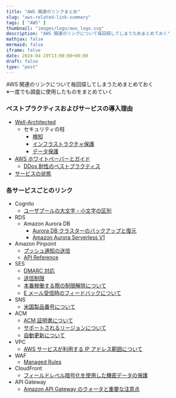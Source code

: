 ```yaml
---
title: "AWS 関連のリンクまとめ"
slug: "aws-related-link-summary"
tags: [ "AWS" ]
thumbnail: "images/logo/aws_logo.svg"
description: "AWS 関連のリンクについて毎回探してしまうためまとめておく"
mathjax: false
mermaid: false
iframe: false
date: 2024-04-19T13:00:00+09:00
draft: false
type: "post"
---
```


AWS 関連のリンクについて毎回探してしまうためまとめておく  
※一度でも調査に使用したものをまとめていく

### ベストプラクティスおよびサービスの導入理由

* [Well-Architected](https://aws.amazon.com/jp/architecture/well-architected/?wa-lens-whitepapers.sort-by=item.additionalFields.sortDate&wa-lens-whitepapers.sort-order=desc&wa-guidance-whitepapers.sort-by=item.additionalFields.sortDate&wa-guidance-whitepapers.sort-order=desc)
  * セキュリティの柱
    * [検知](https://docs.aws.amazon.com/ja_jp/wellarchitected/latest/security-pillar/detection.html)
    * [インフラストラクチャ保護](https://docs.aws.amazon.com/ja_jp/wellarchitected/latest/security-pillar/infrastructure-protection.html)
    * [データ保護](https://docs.aws.amazon.com/ja_jp/wellarchitected/latest/security-pillar/data-protection.html)
* [AWS ホワイトペーバーとガイド](https://aws.amazon.com/jp/whitepapers/?whitepapers-main.sort-by=item.additionalFields.sortDate&whitepapers-main.sort-order=desc&awsf.whitepapers-content-type=*all&awsf.whitepapers-global-methodology=*all&awsf.whitepapers-tech-category=tech-category%23security-identity-compliance&awsf.whitepapers-industries=*all&awsf.whitepapers-business-category=*all)
  * [DDos 耐性のベストプラクティス](https://docs.aws.amazon.com/ja_jp/whitepapers/latest/aws-best-practices-ddos-resiliency/welcome.html)
* [サービスの状態](https://health.aws.amazon.com/health/status)

### 各サービスごとのリンク

* Cognito
  * [ユーザプールの大文字・小文字の区別](https://docs.aws.amazon.com/ja_jp/cognito/latest/developerguide/user-pool-case-sensitivity.html)
* RDS
  * Amazon Aurora DB
    * [Aurora DB クラスターのバックアップと復元](https://docs.aws.amazon.com/ja_jp/AmazonRDS/latest/AuroraUserGuide/Aurora.Managing.Backups.html)
    * [Amazon Aurora Serverless V1](https://docs.aws.amazon.com/ja_jp/AmazonRDS/latest/AuroraUserGuide/aurora-serverless.html)
* Amazon Pinpoint
  * [プッシュ通知の送信](https://docs.aws.amazon.com/ja_jp/pinpoint/latest/developerguide/send-messages-push.html)
  * [API Reference](https://docs.aws.amazon.com/ja_jp/pinpoint/latest/apireference/welcome.html)
* SES
  * [DMARC 対応](https://docs.aws.amazon.com/ja_jp/ses/latest/dg/send-email-authentication-dmarc.html#send-email-authentication-dmarc-dns)
  * [送信制限](https://docs.aws.amazon.com/ja_jp/ses/latest/dg/manage-sending-quotas-errors.html)
  * [本番稼働する際の制限解除について](https://docs.aws.amazon.com/ja_jp/ses/latest/dg/request-production-access.html)
  * [E メール受信時のフィードバックについて](https://docs.aws.amazon.com/ja_jp/ses/latest/dg/monitor-sending-activity-using-notifications-email.html)
* SNS
  * [米国製品番号について](https://docs.aws.amazon.com/ja_jp/sns/latest/dg/channels-sms-originating-identities-origination-numbers.html)
* ACM
  * [ACM 証明書について](https://docs.aws.amazon.com/ja_jp/acm/latest/userguide/acm-certificate.html)
  * [サポートされるリージョンについて](https://docs.aws.amazon.com/ja_jp/acm/latest/userguide/acm-regions.html)
  * [自動更新について](https://docs.aws.amazon.com/ja_jp/acm/latest/userguide/managed-renewal.html)
* VPC
  * [AWS サービスが利用する IP アドレス範囲について](https://docs.aws.amazon.com/ja_jp/vpc/latest/userguide/aws-ip-ranges.html)
* WAF
  * [Managed Rules](https://docs.aws.amazon.com/en_us/waf/latest/developerguide/aws-managed-rule-groups-list.html)
* CloudFront
  * [フィールドレベル暗号化を使用した機密データの保護](https://docs.aws.amazon.com/ja_jp/AmazonCloudFront/latest/DeveloperGuide/field-level-encryption.html)
* API Gateway
  * [Amazon API Gateway のクォータと重要な注意点](https://docs.aws.amazon.com/ja_jp/apigateway/latest/developerguide/limits.html#apigateway-account-level-limits-table)
